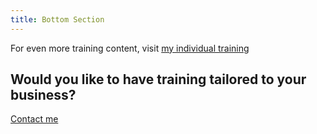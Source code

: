 ```yaml
---
title: Bottom Section
---
```


For even more training content, visit [my individual training](https://nancybilodeau.com/en/training)

<h2 class="title is-size-6">Would you like to have training tailored to your business?</h2>

<a class="button" href="/contact" target="_self">Contact me</a>
